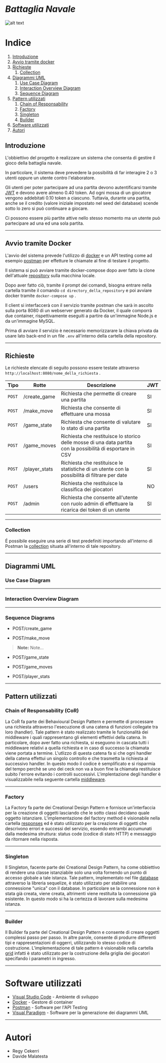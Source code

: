 # *Battaglia Navale*
![alt text](http://ar-entertainment.net/wp/wp-content/uploads/2019/01/Simulator-Screen-Shot-iPad-Pro-12.9-inch-2nd-generation-2018-11-21-at-10.16.51.png)
# Indice
1. [Introduzione](#introduzione)
2. [Avvio tramite docker](#docker)
3. [Richieste](#rotte)
    1. [Collection](#collection)
4. [Diagrammi UML](#diagrammi)
    1. [Use Case Diagram](#casi)
    2. [Interaction Overview Diagram](#interaction)
    3. [Sequence Diagram](#sequenze)
5. [Pattern utilizzati](#pattern)
    1. [Chain of Responsability](#cor)
    2. [Factory](#factory)
    3. [Singleton](#singleton)
    4. [Builder](#builder)
6. [Software utilizzati](#software)
7. [Autori](#autori)

## Introduzione <a name="introduzione"></a>

L'obbiettivo del progetto è realizzare un sistema che consenta di gestire il gioco della battaglia navale. 

In particolare, il sistema deve prevedere la possibilità di far interagire 2 o 3 utenti oppure un utente contro l'elaboratore.

Gli utenti per poter partecipare ad una partita devono autentificarsi tramite [JWT](https://jwt.io) e devono avere almeno 0.40 token. Ad ogni mossa di un giocatore vengono addebitati 0.10 token a ciascuno. Tuttavia, durante una partita, anche se il credito (valore iniziale impostato nel seed del database) scende sotto lo zero si può continuare a giocare.

Ci possono essere più partite attive nello stesso momento ma un utente può partecipare ad una ed una sola partita.

***

## Avvio tramite Docker <a name="docker"></a>

L'avvio del sistema prevede l'utilizzo di [docker](https://www.docker.com/products/docker-desktop/) e un API testing come ad esempio [postman](https://www.postman.com/downloads/) per effetture le chiamate al fine di testare il progetto.

Il sistema si può avviare tramite docker-compose dopo aver fatto la clone dell'attuale [repository](https://github.com/regycekerri/PA_battaglia_navale) sulla macchina locale.

Dopo aver fatto ciò, tramite il prompt dei comandi, bisogna entrare nella cartella tramite il comando ```cd directory_della_repository``` e poi avviare docker tramite ```docker-compose up``` .

Il client si interfaccerà con il servizio tramite postman che sarà in ascolto sulla porta 8080 di un webserver generato da Docker, il quale comporrà due container, rispettivamente eseguiti a partire da un'immagine Node.js e da un'immagine MySQL.

Prima di avviare il servizio è necessario memorizzarare la chiava privata da usare lato back-end in un file ```.env``` all'interno della cartella della repository.

***

## Richieste <a name="rotte"></a>

Le richieste elencate di seguito possono essere testate attraverso ```http://localhost:8080/nome_della_richiesta``` .

| Tipo         | Rotte         | Descrizione   | JWT |
| ------------ |---------------|---------------|---------|
|   ```POST``` | /create_game  | Richiesta che permette di creare una partita| SI |
|   ```POST``` | /make_move    | Richiesta che consente di effettuare una mossa| SI |
|   ```POST``` | /game_state   | Richiesta che consente di valutare lo stato di una partita| SI |
|   ```POST``` | /game_moves   | Richiesta che restituisce lo storico delle mosse di una data partita con la possibilità di esportare in CSV| SI |
|   ```POST``` | /player_stats | Richiesta che restituisce le statistiche di un utente con la possibilità di filtrare per date| SI |
|   ```POST``` | /users        | Richiesta che restituisce la classifica dei giocatori| NO |
|   ```POST``` | /admin        | Richiesta che consente all'utente con ruolo admin di effettuare la ricarica dei token di un utente| SI |

***

### Collection <a name="collection"></a>

É possibile eseguire una serie di test predefiniti importando all'interno di Postman la [collection](https://github.com/regycekerri/PA_battaglia_navale/blob/main/PA_battaglia_navale.postman_collection.json) situata all'interno di tale repository. 

***

## Diagrammi UML <a name="diagrammi"></a>

### Use Case Diagram <a name="casi"></a>

***

### Interaction Overview Diagram <a name="interaction"></a>

***

### Sequence Diagrams <a name="sequenze"></a>

* POST/create_game

* POST/make_move

> **Note:** Note...

* POST/game_state

* POST/game_moves

* POST/player_stats

***

## Pattern utilizzati <a name="pattern"></a>

### Chain of Responsability (CoR) <a name="cor"></a>

La CoR fa parte dei Behavioural Design Pattern e permette di processare una richiesta attraverso l'esecuzione di una catena di funzioni collegate tra loro (handler). Tale pattern è stato realizzato tramite le funzionalità dei middleware i quali rappresentano gli elementi effettivi della catena. In particolare, dopo aver fatto una richiesta, si eseguono in cascata tutti i middleware relativi a quella richiesta e in caso di successo la chiamata viene portata a termine.
L'utlizzo di questa catena fa si che ogni handler della catena effettui un singolo controllo e che trasmetta la richiesta al successivo handler. In questo modo il codice è semplificato e si risparmia del tempo perchè se uno dei ceck non va a buon fine la chiamata restituisce subito l'errore evitando i controlli successivi.
L'implentazione degli handler è visualizzabile nella seguente cartella [middleware](https://github.com/regycekerri/PA_battaglia_navale/tree/main/src/middleware).

*** 

### Factory <a name="factory"></a>

La Factory fa parte dei Creational Design Pattern e fornisce un'interfaccia per la creazione di oggetti lasciando che le sotto classi decidano quale oggetto istanziare.
L'implementazione del factory method è visionabile nella cartella [responses](https://github.com/regycekerri/PA_battaglia_navale/tree/main/src/responses) ed è stato utilizzato per la creazione di oggetti che descrivono errori e successi del servizio, essendo entrambi accumunati dalla medesima struttura: status code (codice di stato HTTP) e messaggio da ritornare nella risposta.

***

### Singleton <a name="singleton"></a>

Il Singleton, facente parte dei Creational Design Pattern, ha come obbiettivo di rendere una classe istanziabile solo una volta fornendo un punto di accesso globale a tale istanza. Tale pattern, implementato nel file [database](https://github.com/regycekerri/PA_battaglia_navale/blob/main/src/models/database.ts) attraverso la libreria sequelize, è stato utilizzato per stabilire una connessione "unica" con il database. In particolare se la connessione non è stata già creata, viene creata, altrimenti viene restituita la connessione già esistente. In questo modo si ha la certezza di lavorare sulla medesima istanza.

***

### Builder <a name="builder"></a>

Il Builder fa parte del Creational Design Pattern e consente di creare oggetti complessi passo per passo. In altre parole, consente di produrre differenti tipi e rappresentazioni di oggerri, utilizzando lo stesso codice di costruzione. L'implementazione di tale pattern è visionabile nella cartella [grid](https://github.com/regycekerri/PA_battaglia_navale/tree/main/src/models/grid) infatti è stato utilizzato per la costruzione della griglia dei giocatori specifando i parametri in ingresso.

***

# Software utilizzati <a name="software"></a>
* [Visual Studio Code](https://code.visualstudio.com/) - Ambiente di sviluppo
* [Docker](https://www.docker.com/) - Gestore di container
* [Postman](https://www.postman.com/) - Software per l'API Testing 
* [Visual Paradigm](https://www.visual-paradigm.com/) - Software per la generazione dei diagrammi UML

***

# Autori <a name="autori"></a>
* Regy Cekerri
* Davide Malatesta
